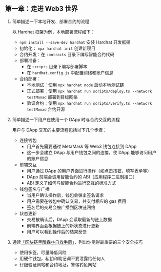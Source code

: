 ## 第一章：走进 Web3 世界

1. 简单描述一下本地开发、部署合约的流程

   以 Hardhat 框架为例，本地部署流程如下：

   - `npm install --save-dev hardhat` 安装 Hardhat 开发框架
   - 初始化： `npx hardhat init` 创建新项目
   - 合约开发：在 `contracts` 目录下编写智能合约代码
   - 部署准备：
     - 在 `scripts` 目录下编写部署脚本
     - 在 `hardhat.config.js` 中配置网络和账户信息
   - 合约部署：
     - 本地测试：使用 `npx hardhat node` 启动本地测试链
     - 正式部署：使用 `npx hardhat run scripts/deploy.ts --network testMonad` 部署到目标网络
     - 验证合约：使用 `npx hardhat run scripts/verify.ts --network testMonad` 合约开源

2. 简单描述一下用户在使用一个 DApp 时与合约交互的流程

   用户与 DApp 交互的主要流程包括以下几个步骤：

   - 连接钱包
     - 用户首先需要通过 MetaMask 等 Web3 钱包连接到 DApp
     - 这一步会建立 DApp 与用户钱包之间的连接，使 DApp 能够访问用户的账户信息
   - 前端交互
     - 用户通过 DApp 的用户界面进行操作（如点击按钮、填写表单等）
     - DApp 前端会调用智能合约的 ABI（应用程序二进制接口）
     - ABI 定义了如何与智能合约进行交互的标准方式
   - 钱包签名与广播
     - 当用户确认操作后，钱包会弹出签名请求
     - 用户需要在钱包中确认交易，并支付相应的 gas 费用
     - 签名后的交易会被广播到区块链网络
   - 状态更新
     - 交易被确认后，DApp 会读取最新的链上数据
     - 前端界面会根据链上的新状态进行更新
     - 用户可以看到操作后的结果反馈

3. 通读[「区块链黑暗森林自救手册」](https://github.com/slowmist/Blockchain-dark-forest-selfguard-handbook/blob/main/README_CN.md)，列出你觉得最重要的三个安全技巧
   - 使用多签，尽量降低风险
   - 用硬件钱包，私钥和助记词不要泄露给任何人
   - 仔细验证网站和合约地址，警惕钓鱼网站

